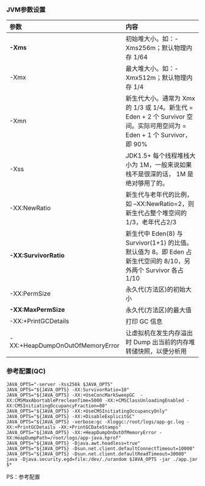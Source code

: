 ### JVM参数设置

| 参数 | 内容 |
| :--- | :--- |
| **-Xms** | 初始堆大小。如：-Xms256m；默认物理内存 1/64 |
| -Xmx | 最大堆大小。如：-Xmx512m；默认物理内存 1/4 |
| -Xmn | 新生代大小。通常为 Xmx 的 1/3 或 1/4。新生代 = Eden + 2 个 Survivor 空间。实际可用空间为 = Eden + 1 个 Survivor，即 90% |
| -Xss | JDK1.5+ 每个线程堆栈大小为 1M，一般来说如果栈不是很深的话， 1M 是绝对够用了的。 |
| -XX:NewRatio | 新生代与老年代的比例，如 –XX:NewRatio=2，则新生代占整个堆空间的1/3，老年代占2/3 |
| **-XX:SurvivorRatio** | 新生代中 Eden\(8\) 与 Survivor\(1+1\) 的比值。默认值为 8。即 Eden 占新生代空间的 8/10，另外两个 Survivor 各占 1/10 |
| -XX:PermSize | 永久代\(方法区\)的初始大小 |
| **-XX:MaxPermSize** | 永久代\(方法区\)的最大值 |
| -XX:+PrintGCDetails | 打印 GC 信息 |
| -XX:+HeapDumpOnOutOfMemoryError | 让虚拟机在发生内存溢出时 Dump 出当前的内存堆转储快照，以便分析用 |

### 

### 参考配置\(QC\)

```
JAVA_OPTS="-server -Xss256k $JAVA_OPTS"
JAVA_OPTS="${JAVA_OPTS} -XX:SurvivorRatio=10"
JAVA_OPTS="${JAVA_OPTS} -XX:+UseConcMarkSweepGC  -XX:CMSMaxAbortablePrecleanTime=5000 -XX:+CMSClassUnloadingEnabled -XX:CMSInitiatingOccupancyFraction=80"
JAVA_OPTS="${JAVA_OPTS} -XX:+UseCMSInitiatingOccupancyOnly"
JAVA_OPTS="${JAVA_OPTS} -XX:+DisableExplicitGC"
JAVA_OPTS="${JAVA_OPTS} -verbose:gc -Xloggc:/root/logs/app-gc.log -XX:+PrintGCDetails -XX:+PrintGCDateStamps"
JAVA_OPTS="${JAVA_OPTS} -XX:+HeapDumpOnOutOfMemoryError -XX:HeapDumpPath=/root/logs/app-java.hprof"
JAVA_OPTS="${JAVA_OPTS} -Djava.awt.headless=true"
JAVA_OPTS="${JAVA_OPTS} -Dsun.net.client.defaultConnectTimeout=10000"
JAVA_OPTS="${JAVA_OPTS} -Dsun.net.client.defaultReadTimeout=30000"
java -Djava.security.egd=file:/dev/./urandom $JAVA_OPTS -jar ./app.jar  $*
```

PS：参考配置

